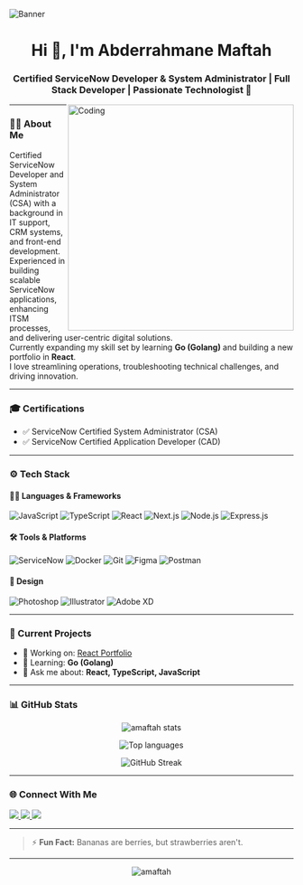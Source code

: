 <!-- Banner -->
![Banner](https://www.wxpert4u.com/wp-content/uploads/2021/02/it-banner-1.jpg)

<h1 align="center">Hi 👋, I'm Abderrahmane Maftah</h1>
<h3 align="center">Certified ServiceNow Developer & System Administrator | Full Stack Developer | Passionate Technologist 🚀</h3>

<img align="right" alt="Coding" width="400" src="https://cdn.dribbble.com/users/1162077/screenshots/3848914/programmer.gif" />

---

### 🧑‍💻 About Me

Certified ServiceNow Developer and System Administrator (CSA) with a background in IT support, CRM systems, and front-end development.  
Experienced in building scalable ServiceNow applications, enhancing ITSM processes, and delivering user-centric digital solutions.  
Currently expanding my skill set by learning **Go (Golang)** and building a new portfolio in **React**.  
I love streamlining operations, troubleshooting technical challenges, and driving innovation.

---

### 🎓 Certifications

- ✅ ServiceNow Certified System Administrator (CSA)  
- ✅ ServiceNow Certified Application Developer (CAD)

---

### ⚙️ Tech Stack

#### 👨‍💻 Languages & Frameworks
![JavaScript](https://img.shields.io/badge/-JavaScript-black?style=flat-square&logo=javascript)
![TypeScript](https://img.shields.io/badge/-TypeScript-3178C6?style=flat-square&logo=typescript)
![React](https://img.shields.io/badge/-React-20232A?style=flat-square&logo=react)
![Next.js](https://img.shields.io/badge/-Next.js-black?style=flat-square&logo=next.js)
![Node.js](https://img.shields.io/badge/-Node.js-339933?style=flat-square&logo=node.js)
![Express.js](https://img.shields.io/badge/-Express.js-000000?style=flat-square&logo=express)

#### 🛠️ Tools & Platforms
![ServiceNow](https://img.shields.io/badge/-ServiceNow-ffffff?style=flat-square&logo=servicenow)
![Docker](https://img.shields.io/badge/-Docker-2496ED?style=flat-square&logo=docker)
![Git](https://img.shields.io/badge/-Git-F05032?style=flat-square&logo=git)
![Figma](https://img.shields.io/badge/-Figma-black?style=flat-square&logo=figma)
![Postman](https://img.shields.io/badge/-Postman-FF6C37?style=flat-square&logo=postman)

#### 🎨 Design
![Photoshop](https://img.shields.io/badge/-Photoshop-31A8FF?style=flat-square&logo=adobe-photoshop)
![Illustrator](https://img.shields.io/badge/-Illustrator-FF9A00?style=flat-square&logo=adobe-illustrator)
![Adobe XD](https://img.shields.io/badge/-Adobe%20XD-FF61F6?style=flat-square&logo=adobe-xd)

---

### 🔨 Current Projects

- 🚧 Working on: [React Portfolio](https://github.com/mafghal/Portfolio-ReactJs)
- 📘 Learning: **Go (Golang)**  
- 💬 Ask me about: **React, TypeScript, JavaScript**

---

### 📊 GitHub Stats

<p align="center">
  <img src="https://github-readme-stats.vercel.app/api?username=amaftah&show_icons=true&theme=tokyonight" alt="amaftah stats" />
</p>
<p align="center">
  <img src="https://github-readme-stats.vercel.app/api/top-langs/?username=amaftah&layout=compact&theme=tokyonight" alt="Top languages" />
</p>
<p align="center">
  <img src="https://github-readme-streak-stats.herokuapp.com/?user=amaftah&theme=tokyonight" alt="GitHub Streak" />
</p>

---

### 🌐 Connect With Me

<p align="left">
  <a href="https://linkedin.com/in/abderrahmane-maftah-0904961a6" target="_blank">
    <img src="https://img.shields.io/badge/-LinkedIn-0A66C2?style=flat-square&logo=linkedin&logoColor=white" />
  </a>
  <a href="mailto:Abderrahmanemaftah@outlook.com">
    <img src="https://img.shields.io/badge/-Outlook-0078D4?style=flat-square&logo=microsoft-outlook&logoColor=white" />
  </a>
  <a href="https://instagram.com/__26b_9t_mth" target="_blank">
    <img src="https://img.shields.io/badge/-Instagram-E4405F?style=flat-square&logo=instagram&logoColor=white" />
  </a>
</p>

---

> ⚡ **Fun Fact:** Bananas are berries, but strawberries aren't.

---

<p align="center">
  <img src="https://komarev.com/ghpvc/?username=amaftah&label=Profile%20views&color=0e75b6&style=flat" alt="amaftah" />
</p>

